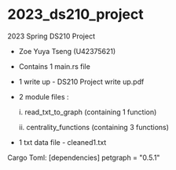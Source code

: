 # 2023_ds210_project
2023 Spring DS210 Project 
- Zoe Yuya Tseng (U42375621)

- Contains 1 main.rs file 
- 1 write up  - DS210 Project write up.pdf
- 2 module files :

  i. read_txt_to_graph (containing 1 function)
  
  ii. centrality_functions (containing 3 functions)
  
- 1 txt data file - cleaned1.txt

Cargo Toml: 
[dependencies]
petgraph = "0.5.1"
